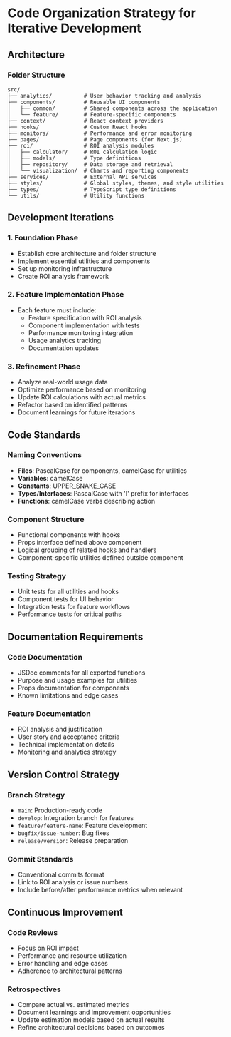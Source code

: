 # Code Organization Strategy for Iterative Development

## Architecture

### Folder Structure
```
src/
├── analytics/          # User behavior tracking and analysis
├── components/         # Reusable UI components
│   ├── common/         # Shared components across the application
│   └── feature/        # Feature-specific components
├── context/            # React context providers
├── hooks/              # Custom React hooks
├── monitors/           # Performance and error monitoring
├── pages/              # Page components (for Next.js)
├── roi/                # ROI analysis modules
│   ├── calculator/     # ROI calculation logic
│   ├── models/         # Type definitions
│   ├── repository/     # Data storage and retrieval
│   └── visualization/  # Charts and reporting components
├── services/           # External API services
├── styles/             # Global styles, themes, and style utilities
├── types/              # TypeScript type definitions
└── utils/              # Utility functions
```

## Development Iterations

### 1. Foundation Phase
- Establish core architecture and folder structure
- Implement essential utilities and components
- Set up monitoring infrastructure
- Create ROI analysis framework

### 2. Feature Implementation Phase
- Each feature must include:
  - Feature specification with ROI analysis
  - Component implementation with tests
  - Performance monitoring integration
  - Usage analytics tracking
  - Documentation updates

### 3. Refinement Phase
- Analyze real-world usage data
- Optimize performance based on monitoring
- Update ROI calculations with actual metrics
- Refactor based on identified patterns
- Document learnings for future iterations

## Code Standards

### Naming Conventions
- **Files**: PascalCase for components, camelCase for utilities
- **Variables**: camelCase
- **Constants**: UPPER_SNAKE_CASE
- **Types/Interfaces**: PascalCase with 'I' prefix for interfaces
- **Functions**: camelCase verbs describing action

### Component Structure
- Functional components with hooks
- Props interface defined above component
- Logical grouping of related hooks and handlers
- Component-specific utilities defined outside component

### Testing Strategy
- Unit tests for all utilities and hooks
- Component tests for UI behavior
- Integration tests for feature workflows
- Performance tests for critical paths

## Documentation Requirements

### Code Documentation
- JSDoc comments for all exported functions
- Purpose and usage examples for utilities
- Props documentation for components
- Known limitations and edge cases

### Feature Documentation
- ROI analysis and justification
- User story and acceptance criteria
- Technical implementation details
- Monitoring and analytics strategy

## Version Control Strategy

### Branch Strategy
- `main`: Production-ready code
- `develop`: Integration branch for features
- `feature/feature-name`: Feature development
- `bugfix/issue-number`: Bug fixes
- `release/version`: Release preparation

### Commit Standards
- Conventional commits format
- Link to ROI analysis or issue numbers
- Include before/after performance metrics when relevant

## Continuous Improvement

### Code Reviews
- Focus on ROI impact
- Performance and resource utilization
- Error handling and edge cases
- Adherence to architectural patterns

### Retrospectives
- Compare actual vs. estimated metrics
- Document learnings and improvement opportunities
- Update estimation models based on actual results
- Refine architectural decisions based on outcomes